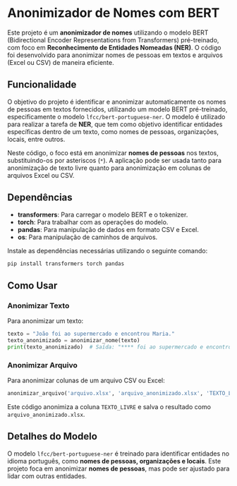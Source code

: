 # Anonimizador de Nomes com BERT

Este projeto é um **anonimizador de nomes** utilizando o modelo BERT (Bidirectional Encoder Representations from Transformers) pré-treinado, com foco em **Reconhecimento de Entidades Nomeadas (NER)**. O código foi desenvolvido para anonimizar nomes de pessoas em textos e arquivos (Excel ou CSV) de maneira eficiente.

## Funcionalidade

O objetivo do projeto é identificar e anonimizar automaticamente os nomes de pessoas em textos fornecidos, utilizando um modelo BERT pré-treinado, especificamente o modelo `lfcc/bert-portuguese-ner`. O modelo é utilizado para realizar a tarefa de **NER**, que tem como objetivo identificar entidades específicas dentro de um texto, como nomes de pessoas, organizações, locais, entre outros.

Neste código, o foco está em anonimizar **nomes de pessoas** nos textos, substituindo-os por asteriscos (`*`). A aplicação pode ser usada tanto para anonimização de texto livre quanto para anonimização em colunas de arquivos Excel ou CSV.

## Dependências

- **transformers**: Para carregar o modelo BERT e o tokenizer.
- **torch**: Para trabalhar com as operações do modelo.
- **pandas**: Para manipulação de dados em formato CSV e Excel.
- **os**: Para manipulação de caminhos de arquivos.

Instale as dependências necessárias utilizando o seguinte comando:

```bash
pip install transformers torch pandas
```

## Como Usar

### Anonimizar Texto

Para anonimizar um texto:

```python
texto = "João foi ao supermercado e encontrou Maria."
texto_anonimizado = anonimizar_nome(texto)
print(texto_anonimizado)  # Saída: "**** foi ao supermercado e encontrou *****."
```

### Anonimizar Arquivo

Para anonimizar colunas de um arquivo CSV ou Excel:

```python
anonimizar_arquivo('arquivo.xlsx', 'arquivo_anonimizado.xlsx', 'TEXTO_LIVRE')
```

Este código anonimiza a coluna `TEXTO_LIVRE` e salva o resultado como `arquivo_anonimizado.xlsx`.

## Detalhes do Modelo

O modelo `lfcc/bert-portuguese-ner` é treinado para identificar entidades no idioma português, como **nomes de pessoas, organizações e locais**. Este projeto foca em anonimizar **nomes de pessoas**, mas pode ser ajustado para lidar com outras entidades.
